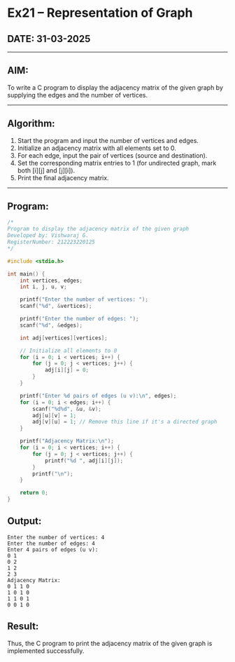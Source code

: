 # Ex21 – Representation of Graph

## DATE: 31-03-2025

---

## AIM:
To write a C program to display the adjacency matrix of the given graph by supplying the edges and the number of vertices.

---

## Algorithm:

1. Start the program and input the number of vertices and edges.
2. Initialize an adjacency matrix with all elements set to 0.
3. For each edge, input the pair of vertices (source and destination).
4. Set the corresponding matrix entries to 1 (for undirected graph, mark both [i][j] and [j][i]).
5. Print the final adjacency matrix.

---

## Program:

```c
/*
Program to display the adjacency matrix of the given graph
Developed by: Vishwaraj G.
RegisterNumber: 212223220125
*/

#include <stdio.h>

int main() {
    int vertices, edges;
    int i, j, u, v;

    printf("Enter the number of vertices: ");
    scanf("%d", &vertices);

    printf("Enter the number of edges: ");
    scanf("%d", &edges);

    int adj[vertices][vertices];

    // Initialize all elements to 0
    for (i = 0; i < vertices; i++) {
        for (j = 0; j < vertices; j++) {
            adj[i][j] = 0;
        }
    }

    printf("Enter %d pairs of edges (u v):\n", edges);
    for (i = 0; i < edges; i++) {
        scanf("%d%d", &u, &v);
        adj[u][v] = 1;
        adj[v][u] = 1; // Remove this line if it's a directed graph
    }

    printf("Adjacency Matrix:\n");
    for (i = 0; i < vertices; i++) {
        for (j = 0; j < vertices; j++) {
            printf("%d ", adj[i][j]);
        }
        printf("\n");
    }

    return 0;
}
```
## Output:
```
Enter the number of vertices: 4
Enter the number of edges: 4
Enter 4 pairs of edges (u v):
0 1
0 2
1 2
2 3
Adjacency Matrix:
0 1 1 0
1 0 1 0
1 1 0 1
0 0 1 0
```
## Result:
Thus, the C program to print the adjacency matrix of the given graph is implemented successfully.
